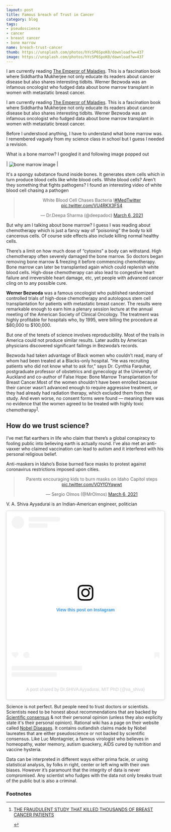 ```yaml
---
layout: post
title: Famous breach of Trust in Cancer
category: blog
tags:
- pseudoscience
- cancer
- breast cancer
- bone marrow
name: breach-trust-cancer
thumb: https://unsplash.com/photos/hYcSP6SpoK0/download?w=437
image: https://unsplash.com/photos/hYcSP6SpoK0/download?w=437
---
```


I am currently reading <a href="http://randomwits.com/books" target="_blank">The Emperor of Maladies</a>. This is a fascination book where Siddhartha Mukherjee not only educate its readers about cancer disease but also shares interesting tidbits. Werner Bezwoda was an infamous oncologist who fudged data about bone marrow transplant in women with metastatic breast cancer.<!-- truncate_here -->


<p>I am currently reading <a href="http://randomwits.com/books" target="_blank">The Emperor of Maladies</a>. This is a fascination book where Siddhartha Mukherjee not only educate its readers about cancer disease but also shares interesting tidbits. Werner Bezwoda was an infamous oncologist who fudged data about bone marrow transplant in women with metastatic breast cancer.</p>

Before I understood anything, I have to understand what bone marrow was. I remembered vaguely from my science class in school but I guess I needed a revision.

What is a bone marrow? I googled it and following image popped out


| <img align="center" src="https://medsurgeindia.com/wp-content/uploads/2020/07/bone-marrow-transplants-in-india.jpeg" alt="bone marrow image" /> |


It's a spongy substance found inside bones. It generates stem cells which in turn produce blood cells like white blood cells. White blood cells? Aren't they something that fights pathogens? I found an interesting video of white blood cell chasing a pathogen 


<p>
<center>
<blockquote class="twitter-tweet"><p lang="en" dir="ltr">White Blood Cell Chases Bacteria !<a href="https://twitter.com/hashtag/MedTwitter?src=hash&amp;ref_src=twsrc%5Etfw">#MedTwitter</a> <a href="https://t.co/VU4RKX3FS4">pic.twitter.com/VU4RKX3FS4</a></p>&mdash; Dr.Deepa Sharma (@deepadoc) <a href="https://twitter.com/deepadoc/status/1368175023136063493?ref_src=twsrc%5Etfw">March 6, 2021</a></blockquote> <script async src="https://platform.twitter.com/widgets.js" charset="utf-8"></script>
</center>
</p>



But why am I talking about bone marrow? I guess  I was reading about chemotherapy which is just a fancy way of “poisoning” the body to kill cancerous cells. Of course side effects also include killing normal healthy cells. 

There’s a limit on how much dose of “cytoxins” a body can withstand. High chemotherapy often severely damaged the bone marrow. So doctors began removing bone marrow & freezing it before commencing chemotherapy. Bone marrow can later be transplanted again which could replenish white blood cells.  High-dose chemotherapy can also lead to congestive heart failure and irreversible heart damage, etc, yet people with advanced cancer cling on to any possible cure. 


**Werner Bezwoda** was a famous oncologist who published randomized controlled trials of  high-dose chemotherapy and autologous stem cell transplantation for patients with metastatic breast cancer. The results were remarkable enough to earn him a plenary session lecture at the annual meeting of the American Society of Clinical Oncology. The treatment was highly profitable for hospitals who, by 1995, were billing the procedure at $80,000 to $100,000. 

But one of the tenets of science involves reproducibility. Most of the trails in America could not produce similar results. Later audits by American physicians discovered significant failings in Bezwoda’s records. 

Bezwoda had taken advantage of Black women who couldn’t read, many of whom had been treated at a Blacks-only hospital. "He was recruiting patients who did not know what to ask for," says Dr. Cynthia Farquhar, postgraduate professor of obstetrics and gynecology at the University of Auckland and co-author of False Hope: Bone Marrow Transplantation for Breast Cancer.Most of the women shouldn’t have been enrolled because their cancer wasn’t advanced enough to require aggressive treatment, or they had already had radiation therapy, which excluded them from the study. And even worse, no consent forms were found — meaning there was no evidence that the women agreed to be treated with highly toxic chemotherapy<sup><a href='#fn:1' rel='footnote'>1</a></sup>.

## How do we trust science? 

I’ve met flat earthers in life who claim that there’s a global conspiracy to fooling public into believing earth is actually round. I’ve also met an anti-vaxxer who claimed vaccination can lead to autism and it interfered with his personal religious belief. 

Anti-maskers in Idaho’s Boise burned face masks to protest against coronavirus restrictions imposed upon cities.


<p>
<center>
<blockquote class="twitter-tweet"><p lang="en" dir="ltr">Parents encouraging kids to burn masks on Idaho Capitol steps <a href="https://t.co/VOYfOYqwwt">pic.twitter.com/VOYfOYqwwt</a></p>&mdash; Sergio Olmos (@MrOlmos) <a href="https://twitter.com/MrOlmos/status/1368261041696632832?ref_src=twsrc%5Etfw">March 6, 2021</a></blockquote> <script async src="https://platform.twitter.com/widgets.js" charset="utf-8"></script>
</center>
</p>


V. A. Shiva Ayyadurai is an Indian-American engineer, politician


<p>
<center>
<blockquote class="instagram-media" data-instgrm-permalink="https://www.instagram.com/p/CB_Y6XxgoV-/?utm_source=ig_embed&amp;utm_campaign=loading" data-instgrm-version="13" style=" background:#FFF; border:0; border-radius:3px; box-shadow:0 0 1px 0 rgba(0,0,0,0.5),0 1px 10px 0 rgba(0,0,0,0.15); margin: 1px; max-width:540px; min-width:326px; padding:0; width:99.375%; width:-webkit-calc(100% - 2px); width:calc(100% - 2px);"><div style="padding:16px;"> <a href="https://www.instagram.com/p/CB_Y6XxgoV-/?utm_source=ig_embed&amp;utm_campaign=loading" style=" background:#FFFFFF; line-height:0; padding:0 0; text-align:center; text-decoration:none; width:100%;" target="_blank"> <div style=" display: flex; flex-direction: row; align-items: center;"> <div style="background-color: #F4F4F4; border-radius: 50%; flex-grow: 0; height: 40px; margin-right: 14px; width: 40px;"></div> <div style="display: flex; flex-direction: column; flex-grow: 1; justify-content: center;"> <div style=" background-color: #F4F4F4; border-radius: 4px; flex-grow: 0; height: 14px; margin-bottom: 6px; width: 100px;"></div> <div style=" background-color: #F4F4F4; border-radius: 4px; flex-grow: 0; height: 14px; width: 60px;"></div></div></div><div style="padding: 19% 0;"></div> <div style="display:block; height:50px; margin:0 auto 12px; width:50px;"><svg width="50px" height="50px" viewBox="0 0 60 60" version="1.1" xmlns="https://www.w3.org/2000/svg" xmlns:xlink="https://www.w3.org/1999/xlink"><g stroke="none" stroke-width="1" fill="none" fill-rule="evenodd"><g transform="translate(-511.000000, -20.000000)" fill="#000000"><g><path d="M556.869,30.41 C554.814,30.41 553.148,32.076 553.148,34.131 C553.148,36.186 554.814,37.852 556.869,37.852 C558.924,37.852 560.59,36.186 560.59,34.131 C560.59,32.076 558.924,30.41 556.869,30.41 M541,60.657 C535.114,60.657 530.342,55.887 530.342,50 C530.342,44.114 535.114,39.342 541,39.342 C546.887,39.342 551.658,44.114 551.658,50 C551.658,55.887 546.887,60.657 541,60.657 M541,33.886 C532.1,33.886 524.886,41.1 524.886,50 C524.886,58.899 532.1,66.113 541,66.113 C549.9,66.113 557.115,58.899 557.115,50 C557.115,41.1 549.9,33.886 541,33.886 M565.378,62.101 C565.244,65.022 564.756,66.606 564.346,67.663 C563.803,69.06 563.154,70.057 562.106,71.106 C561.058,72.155 560.06,72.803 558.662,73.347 C557.607,73.757 556.021,74.244 553.102,74.378 C549.944,74.521 548.997,74.552 541,74.552 C533.003,74.552 532.056,74.521 528.898,74.378 C525.979,74.244 524.393,73.757 523.338,73.347 C521.94,72.803 520.942,72.155 519.894,71.106 C518.846,70.057 518.197,69.06 517.654,67.663 C517.244,66.606 516.755,65.022 516.623,62.101 C516.479,58.943 516.448,57.996 516.448,50 C516.448,42.003 516.479,41.056 516.623,37.899 C516.755,34.978 517.244,33.391 517.654,32.338 C518.197,30.938 518.846,29.942 519.894,28.894 C520.942,27.846 521.94,27.196 523.338,26.654 C524.393,26.244 525.979,25.756 528.898,25.623 C532.057,25.479 533.004,25.448 541,25.448 C548.997,25.448 549.943,25.479 553.102,25.623 C556.021,25.756 557.607,26.244 558.662,26.654 C560.06,27.196 561.058,27.846 562.106,28.894 C563.154,29.942 563.803,30.938 564.346,32.338 C564.756,33.391 565.244,34.978 565.378,37.899 C565.522,41.056 565.552,42.003 565.552,50 C565.552,57.996 565.522,58.943 565.378,62.101 M570.82,37.631 C570.674,34.438 570.167,32.258 569.425,30.349 C568.659,28.377 567.633,26.702 565.965,25.035 C564.297,23.368 562.623,22.342 560.652,21.575 C558.743,20.834 556.562,20.326 553.369,20.18 C550.169,20.033 549.148,20 541,20 C532.853,20 531.831,20.033 528.631,20.18 C525.438,20.326 523.257,20.834 521.349,21.575 C519.376,22.342 517.703,23.368 516.035,25.035 C514.368,26.702 513.342,28.377 512.574,30.349 C511.834,32.258 511.326,34.438 511.181,37.631 C511.035,40.831 511,41.851 511,50 C511,58.147 511.035,59.17 511.181,62.369 C511.326,65.562 511.834,67.743 512.574,69.651 C513.342,71.625 514.368,73.296 516.035,74.965 C517.703,76.634 519.376,77.658 521.349,78.425 C523.257,79.167 525.438,79.673 528.631,79.82 C531.831,79.965 532.853,80.001 541,80.001 C549.148,80.001 550.169,79.965 553.369,79.82 C556.562,79.673 558.743,79.167 560.652,78.425 C562.623,77.658 564.297,76.634 565.965,74.965 C567.633,73.296 568.659,71.625 569.425,69.651 C570.167,67.743 570.674,65.562 570.82,62.369 C570.966,59.17 571,58.147 571,50 C571,41.851 570.966,40.831 570.82,37.631"></path></g></g></g></svg></div><div style="padding-top: 8px;"> <div style=" color:#3897f0; font-family:Arial,sans-serif; font-size:14px; font-style:normal; font-weight:550; line-height:18px;"> View this post on Instagram</div></div><div style="padding: 12.5% 0;"></div> <div style="display: flex; flex-direction: row; margin-bottom: 14px; align-items: center;"><div> <div style="background-color: #F4F4F4; border-radius: 50%; height: 12.5px; width: 12.5px; transform: translateX(0px) translateY(7px);"></div> <div style="background-color: #F4F4F4; height: 12.5px; transform: rotate(-45deg) translateX(3px) translateY(1px); width: 12.5px; flex-grow: 0; margin-right: 14px; margin-left: 2px;"></div> <div style="background-color: #F4F4F4; border-radius: 50%; height: 12.5px; width: 12.5px; transform: translateX(9px) translateY(-18px);"></div></div><div style="margin-left: 8px;"> <div style=" background-color: #F4F4F4; border-radius: 50%; flex-grow: 0; height: 20px; width: 20px;"></div> <div style=" width: 0; height: 0; border-top: 2px solid transparent; border-left: 6px solid #f4f4f4; border-bottom: 2px solid transparent; transform: translateX(16px) translateY(-4px) rotate(30deg)"></div></div><div style="margin-left: auto;"> <div style=" width: 0px; border-top: 8px solid #F4F4F4; border-right: 8px solid transparent; transform: translateY(16px);"></div> <div style=" background-color: #F4F4F4; flex-grow: 0; height: 12px; width: 16px; transform: translateY(-4px);"></div> <div style=" width: 0; height: 0; border-top: 8px solid #F4F4F4; border-left: 8px solid transparent; transform: translateY(-4px) translateX(8px);"></div></div></div> <div style="display: flex; flex-direction: column; flex-grow: 1; justify-content: center; margin-bottom: 24px;"> <div style=" background-color: #F4F4F4; border-radius: 4px; flex-grow: 0; height: 14px; margin-bottom: 6px; width: 224px;"></div> <div style=" background-color: #F4F4F4; border-radius: 4px; flex-grow: 0; height: 14px; width: 144px;"></div></div></a><p style=" color:#c9c8cd; font-family:Arial,sans-serif; font-size:14px; line-height:17px; margin-bottom:0; margin-top:8px; overflow:hidden; padding:8px 0 7px; text-align:center; text-overflow:ellipsis; white-space:nowrap;"><a href="https://www.instagram.com/p/CB_Y6XxgoV-/?utm_source=ig_embed&amp;utm_campaign=loading" style=" color:#c9c8cd; font-family:Arial,sans-serif; font-size:14px; font-style:normal; font-weight:normal; line-height:17px; text-decoration:none;" target="_blank">A post shared by Dr.SHIVA Ayyadurai, MIT PhD (@va_shiva)</a></p></div></blockquote> <script async src="//www.instagram.com/embed.js"></script>
</center>
</p>


Science is not perfect. But people need to trust doctors or scientists. Scientists need to be honest about recommendations that are backed by <a href="https://en.wikipedia.org/wiki/Scientific_consensus" target="_blank">Scientific consensus</a> & not their personal opinion (unless they also explicity state it's their personal opinion). Rational wiki has a page on their website called <a href="https://rationalwiki.org/wiki/Nobel_disease" target="_blank">Nobel Diseases</a>. It contains outlandish claims made by Nobel laureates that are either pseudoscience or not backed by scientific consensus. Like Luc Montagnier, a famous virologist who believes in homeopathy, water memory, autism quackery, AIDS cured by nutrition and vaccine hysteria. 

Data can be interpreted in different ways either prima facie, or using statistical analysis, by folks in right, center or left wing with their own biases. However it’s paramount that the integrity of data is never compromised. Any scientist who fudges with the data not only breaks trust of the public but is also a criminal. 


<div class='footnotes'><h3>Footnotes</h3><hr />
  <ol>
	 <li id='fn:1'>
         <p><a href="https://www.ozy.com/true-and-stories/the-fraudulent-study-that-killed-thousands-of-breast-cancer-patients/74310/" target="_blank">THE FRAUDULENT STUDY THAT KILLED THOUSANDS OF BREAST CANCER PATIENTS</a></p>
         <a href='#fnref:1' rev='footnote'>&#8617;</a>
    </li>  
  </ol>
</div>

